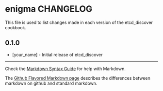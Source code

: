 enigma CHANGELOG
=======================

This file is used to list changes made in each version of the etcd_discover cookbook.

0.1.0
-----
- [your_name] - Initial release of etcd_discover

- - -
Check the [Markdown Syntax Guide](http://daringfireball.net/projects/markdown/syntax) for help with Markdown.

The [Github Flavored Markdown page](http://github.github.com/github-flavored-markdown/) describes the differences between markdown on github and standard markdown.
